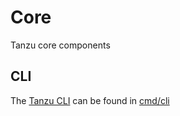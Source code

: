 # Core
Tanzu core components

## CLI
The [Tanzu CLI](https://docs.google.com/document/d/1X34ZNkPG_kEMSySpFjAQsmX2Xn1dXTksbVxXUgUk-QM/edit?usp=sharing) can be found in [cmd/cli](./cmd/cli)
